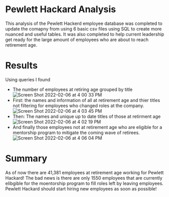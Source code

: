 # Pewlett Hackard Analysis
This analysis of the Pewlett Hackerd employee database was completed to update the comapny from using 6 basic csv files using SQL to create more nuanced and useful tables. It was also completed to help current leadership get ready for the large amount of employees who are about to reach retirement age. 
# Results
Using queries I found 
* The number of employees at retiring age grouped by title
![Screen Shot 2022-02-06 at 4 00 33 PM](https://user-images.githubusercontent.com/65744738/152701149-16867420-9774-4a23-9ec3-80f4bde82708.png)
* First: the names and information of all at retirement age and thier titles not filtering for employees who changed roles at the company.
![Screen Shot 2022-02-06 at 4 03 45 PM](https://user-images.githubusercontent.com/65744738/152701238-a1bbe95c-3e8f-4d93-ab9a-294b5843731d.png)
* Then: The names and unique up to date titles of those at retirment age
![Screen Shot 2022-02-06 at 4 02 19 PM](https://user-images.githubusercontent.com/65744738/152701202-0f937bd9-2629-4492-b392-74ad6f33f2fc.png)
* And finally those employees not at retirement age who are eligible for a mentorship program to mitigate the coming wave of retirees.
![Screen Shot 2022-02-06 at 4 06 04 PM](https://user-images.githubusercontent.com/65744738/152701302-7025fd0d-6089-4531-966a-a6a9007c47bb.png)
# Summary
As of now there are 41,381 employees at retirement age working for Pewlett Hackard! The bad news is there are only 1550 employees that are currently elibgible for the moentorship program to fill roles left by leaving employees. Pewlett Hackard should start hiring new employees as soon as possible!
